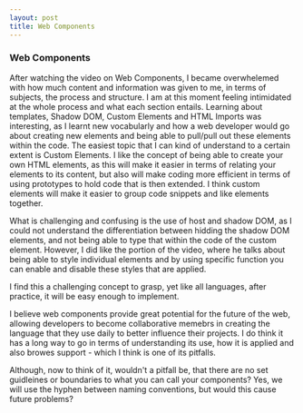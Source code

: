 ```yaml
---
layout: post
title: Web Components
---
```

### Web Components

After watching the video on Web Components, I became overwhelemed with how much content and information was given to me, in terms of subjects, the process and structure.
I am at this moment feeling intimidated at the whole process and what each section entails. Learning about templates, Shadow DOM, Custom Elements and HTML Imports was interesting, as I learnt new vocabularly and how a web developer would go about creating new elements and being able to pull/pull out these elements within the code.
The easiest topic that I can kind of understand to a certain extent is Custom Elements. I like the concept of being able to create your own HTML elements, as this will make it easier in terms of relating your elements to its content, but also will make coding more efficient in terms of using prototypes to hold code that is then extended. I think custom elements will make it easier to group code snippets and like elements together.

What is challenging and confusing is the use of host and shadow DOM, as I could not understand the differentiation between hidding the shadow DOM elements, and not being able to type that within the code of the custom element.
However, I did like the portion of the video, where he talks about being able to style individual elements and by using specific function you can enable and disable these styles that are applied.

I find this a challenging concept to grasp, yet like all languages, after practice, it will be easy enough to implement.

I believe web components provide great potential for the future of the web, allowing developers to become collaborative memebrs in creating the language that they use daily to better influence their projects.
I do think it has a long way to go in terms of understanding its use, how it is applied and also browes support - which I think is one of its pitfalls.

Although, now to think of it, wouldn't a pitfall be, that there are no set guidleines or boundaries to what you can call your components? Yes, we will use the hyphen between naming conventions, but would this cause future problems?
